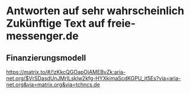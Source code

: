 # Antworten auf sehr wahrscheinlich Zukünftige Text auf freie-messenger.de
## Finanzierungsmodell
https://matrix.to/#/!zKkcQGOapOjAMEBvZk:aria-net.org/$VrSDasdUnJMrILsklw2kfg-HYXkjmaScdKGPU_jt5Es?via=aria-net.org&via=matrix.org&via=tchncs.de
